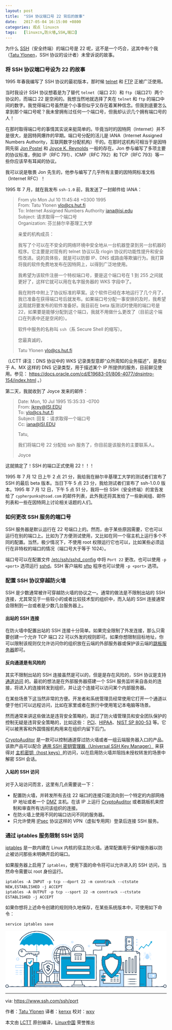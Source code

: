 ```yaml
---
layout: post
title:	"SSH 协议端口号 22 背后的故事"
date:	2017-05-04 16:15:00 +0800 
categories:	观点 linuxcn 
tags:	[linuxcn,防火墙,SSH,端口]
---
```



为什么 [SSH](https://www.ssh.com/ssh/)（安全终端）的端口号是 22 呢，这不是一个巧合，这其中有个我（[Tatu Ylonen](https://www.ssh.com/people/tatu-ylonen)，SSH 协议的设计者）未曾诉说的故事。


### 将 SSH 协议端口号设为 22 的故事


1995 年春我编写了 SSH 协议的最初版本，那时候 [telnet](https://www.ssh.com/ssh/telnet) 和 [FTP](https://www.ssh.com/ssh/ftp/) 正被广泛使用。


当时我设计 SSH 协议想着是为了替代 `telnet`（端口 23）和 `ftp`（端口21）两个协议的，而端口 22 是空闲的。我想当然地就选择了夹在 `telnet` 和 `ftp` 的端口中间的数字。我觉得端口号虽然是个小事但似乎又存在着某种信念。但我到底要怎么拿到那个端口号呢？我未曾拥有过任何一个端口号，但我却认识几个拥有端口号的人！


在那时取得端口号的事情其实说来挺简单的。毕竟当时的因特网（Internet）并不是很大，是因特网爆炸的早期。端口号分配的活儿是 IANA（Internet Assigned Numbers Authority，互联网数字分配机构）干的。在那时这机构可相当于是因特网先驱 [Jon Postel](https://en.wikipedia.org/wiki/Jon_Postel) 和 [Joyce K. Reynolds](https://en.wikipedia.org/wiki/Joyce_K._Reynolds) 一般的存在。Jon 参与编写了多项主要的协议标准，例如 IP（RFC 791）、ICMP（RFC 792）和 TCP（RFC 793）等一些你应该早有耳闻的协议。


我可以说是敬畏 Jon 先生的，他参与编写了几乎所有主要的因特网标准文档（Internet RFC）！


1995 年 7 月，就在我发布 `ssh-1.0` 前，我发送了一封邮件给 IANA：



> 
> From ylo Mon Jul 10 11:45:48 +0300 1995  
> From: Tatu Ylonen <ylo@cs.hut.fi>  
> To: Internet Assigned Numbers Authority <iana@isi.edu>  
> Subject: 请求取得一个端口号  
> Organization: 芬兰赫尔辛基理工大学
> 
> 
> 亲爱的机构成员：
> 
> 
> 我写了个可以在不安全的网络环境中安全地从一台机器登录到另一台机器的程序。它主要是对现有的 telnet 协议以及 rlogin 协议的功能性提升和安全性改进。说的具体些，就是可以防御 IP、DNS 或路由等欺骗行为。我打算将我的软件免费地发布在因特网上，以得到广泛地使用。
> 
> 
> 我希望为该软件注册一个特权端口号，要是这个端口号在 1 到 255 之间就更好了，这样它就可以用在名字服务器的 WKS 字段中了。
> 
> 
> 我在附件中附上了协议标准的草案。这个软件已经在本地运行了几个月了，我已准备在获得端口号后就发布。如果端口号分配一事安排的及时，我希望这周就将要发布的软件准备好。我目前在 beta 版测试时使用的端口号是 22，如果要是能够分配到这个端口，我就不用做什么更改了（目前这个端口在列表中还是空闲的）。
> 
> 
> 软件中服务的名称叫 `ssh`（系 Secure Shell 的缩写）。
> 
> 
> 您最真诚的，
> 
> 
> Tatu Ylonen <ylo@cs.hut.fi>
> 
> 
> 


（LCTT 译注：DNS 协议中的 WKS 记录类型意即“众所周知的业务描述”，是类似于 A、MX 这样的 DNS 记录类型，用于描述某个 IP 所提供的服务，目前鲜见使用。参见： <https://docs.oracle.com/cd/E19683-01/806-4077/dnsintro-154/index.html> 。）


第二天，我就收到了 Joyce 发来的邮件：



> 
> Date: Mon, 10 Jul 1995 15:35:33 -0700  
> From: jkrey@ISI.EDU  
> To: ylo@cs.hut.fi  
> Subject: 回复：请求取得一个端口号  
> Cc: iana@ISI.EDU 
> 
> 
> Tatu,
> 
> 
> 我们将端口号 22 分配给 ssh 服务了，你目前是该服务的主要联系人。
> 
> 
> Joyce
> 
> 
> 


这就搞定了！SSH 的端口正式使用 22！！！


1995 年 7 月 12 日上午 2 点 21 分，我给我在赫尔辛基理工大学的测试者们宣布了 SSH 的最后 beta 版本。当日下午 5 点 23 分，我给测试者们宣布了 ssh-1.0.0 版本。1995 年 7 月 12 日，下午 5 点 51 分，我将一份 SSH（安全终端）的宣告发给了 `cypherpunks@toad.com` 的邮件列表，此外我还将其发给了一些新闻组、邮件列表和一些在因特网上讨论相关话题的人们。


### 如何更改 SSH 服务的端口号


SSH 服务器是默认运行在 22 号端口上的。然而，由于某些原因需要，它也可以运行在别的端口上。比如为了方便测试使用，又比如在同一个宿主机上运行多个不同的配置。当然，极少情况下，不使用 root 权限运行它也可以，比如某些必须运行在非特权的端口的情况（端口号大于等于 1024）。


端口号可以在配置文件 [/etc/ssh/sshd\_config](https://www.ssh.com/ssh/sshd_config/) 中将 `Port 22` 更改。也可以使用 `-p <port>` 选项运行 [sshd](https://www.ssh.com/ssh/sshd/)。SSH 客户端和 [sftp](https://www.ssh.com/ssh/sftp/) 程序也可以使用 `-p <port>` 选项。


### 配置 SSH 协议穿越防火墙


SSH 是少数通常被许可穿越防火墙的协议之一。通常的做法是不限制出站的 SSH 连接，尤其常见于一些较小的或者比较技术型的组织中，而入站的 SSH 连接通常会限制到一台或者是少数几台服务器上。


#### 出站的 SSH 连接


在防火墙中配置出站的 SSH 连接十分简单。如果完全限制了外发连接，那么只需要创建一个允许 TCP 端口 22 可以外发的规则即可。如果你想限制目标地址，你可以限制该规则仅允许访问你的组织放在云端的外部服务器或保护该云端的[跳板服务器](https://www.ssh.com/iam/jump-server)即可。


#### 反向通道是有风险的


其实不限制出站的 SSH 连接虽然是可以的，但是是存在风险的，SSH 协议是支持 [通道访问](https://www.ssh.com/ssh/tunneling/) 的。最初的想法是在外部服务器搭建一个 SSH 服务监听来自各处的连接，将进入的连接转发到组织，并让这个连接可以访问某个内部服务器。


在某些场景下这当然非常的方便。开发者和系统管理员经常使用它打开一个通道以便于他们可以远程访问，比如在家里或者在旅行中使用笔记本电脑等场景。


然而通常来讲这些做法是违背安全策略的，跳过了防火墙管理员和安全团队保护的控制无疑是违背安全策略的，比如这些： [PCI](https://www.ssh.com/compliance/pci/)、[HIPAA](https://www.ssh.com/compliance/hipaa/security-rule)、[NIST SP 800-53](https://www.ssh.com/compliance/nist-800-53/) 等。它可以被黑客和外国情报机构用来在组织内留下后门。


[CryptoAuditor](https://www.ssh.com/products/cryptoauditor/) 是一款可以控制通道穿过防火墙或者一组云端服务器入口的产品。该款产品可以配合 [通用 SSH 密钥管理器（Universal SSH Key Manager）](https://www.ssh.com/products/universal-ssh-key-manager/) 来获得对 [主机密钥（host keys）](https://www.ssh.com/ssh/host-key)的访问，以在启用防火墙并阻挡未授权转发的场景中解密 SSH 会话。


#### 入站的 SSH 访问


对于入站访问而言，这里有几点需要说一下：


* 配置防火墙，并转发所有去往 22 端口的连接只能流向到一个特定的内部网络 IP 地址或者一个 [DMZ](https://en.wikipedia.org/wiki/DMZ_(computing)) 主机。在该 IP 上运行 [CryptoAuditor](https://www.ssh.com/products/cryptoauditor/) 或者跳板机来控制和审查所有访问该组织的连接。
* 在防火墙上使用不同的端口访问不同的服务器。
* 只允许使用 [IPsec](https://www.ssh.com/network/ipsec/) 协议这样的 VPN（虚拟专用网）登录后连接 SSH 服务。


### 通过 iptables 服务限制 SSH 访问


[iptables](https://en.wikipedia.org/wiki/Iptables) 是一款内建在 Linux 内核的宿主防火墙。通常配置用于保护服务器以防止被访问那些未明确开启的端口。


如果服务器上启用了 `iptables`，使用下面的命令将可以允许进入的 SSH 访问，当然命令需要以 root 身份运行。



```
iptables -A INPUT -p tcp --dport 22 -m conntrack --ctstate NEW,ESTABLISHED -j ACCEPT
iptables -A OUTPUT -p tcp --sport 22 -m conntrack --ctstate ESTABLISHED -j ACCEPT

```

如果你想将上述命令创建的规则持久地保存，在某些系统版本中，可使用如下命令：



```
service iptables save

```

![防火墙开启 SSH 端口可以让我挖隧道去银行](/Asserts/Images/album/201705/04/161522a4529o95m6i5maaq.png)




---


via: <https://www.ssh.com/ssh/port>


作者：[Tatu Ylonen](https://www.ssh.com/ssh/port) 译者：[kenxx](https://github.com/kenxx) 校对：[wxy](https://github.com/wxy)


本文由 [LCTT](https://github.com/LCTT/TranslateProject) 原创编译，[Linux中国](https://linux.cn/) 荣誉推出
